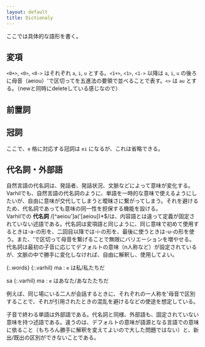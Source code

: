 ```yaml
---
layout: default
title: Dictionaly
---
```


ここでは具体的な語形を書く。

## 変項
`<0+>`, `<0>`, `<0->`  はそれぞれ `a`, `i`, `u` とする。`<1+>`, `<1>`, `<1->` 以降は `a`, `i`, `u` の後ろに母音（aeiou）'で区切ってを五進法の要領で並べることで表す。`<>` は `au` とする。（newと同時にdeleteしている感じなので）

## 前置詞

## 冠詞
ここで、`e` 格に対応する冠詞は `ei` になるが、これは省略できる。

## 代名詞・外部語
自然言語の代名詞は、発話者、発話状況、文脈などによって意味が変化する。Varhilでも、自然言語の代名詞のように、単語を一時的な意味で使えるようにしたいが、自由に意味が交代してしまうと曖昧さに繋がってしまう。それを避けるため、代名詞であっても意味の同一性を担保する機能を設ける。  
Varhilでの **代名詞** /[^aeiou']a('[aeiou])\*$/は、内容語とは違って定義が固定されていない述語である。代名詞は変項語と同じように、同じ意味で初めて使用するときは-a-の形を、二回目以降では-i-の形を、最後に使うときは-u-の形を使う。また、'で区切って母音を繋げることで無限にバリエーションを増やせる。代名詞は最初の子音に応じてデフォルトの意味（n人称など）が設定されているが、文脈の中で勝手に変化しなければ、自由に解釈し、使用してよい。  

{:.words}
{:.varhil} ma
: `e` は私/私たちだ

sa
{:.varhil} ma
: `e` はあなた/あなたたちだ

例えば、同じ場にいる二人が会話するときに、それぞれの一人称を'母音で区別することで、それが引用されたときの混乱を避けるなどの使途を想定している。

子音で終わる単語は外部語である。代名詞と同様、外部語も、固定されていない意味を持つ述語である。違うのは、デフォルトの意味が語源となる言語での意味に依ること（もちろん勝手に解釈を変えてよいので大した問題ではない）と、新出/既出の区別ができないことである。
